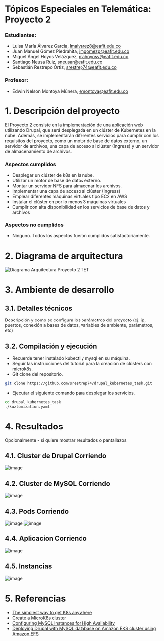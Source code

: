# Tópicos Especiales en Telemática: Proyecto 2
### Estudiantes:
- Luisa María Álvarez García, lmalvarez8@eafit.edu.co
- Juan Manuel Gómez Piedrahita, jmgomezp@eafit.edu.co
- Miguel Ángel Hoyos Velázquez, mahoyosv@eafit.edu.co
- Santiago Neusa Ruiz, sneusar@eafit.edu.co
- Sebastián Restrepo Ortiz, srestrep74@eafit.edu.co

### Profesor:
- Edwin Nelson Montoya Múnera, emontoya@eafit.edu.co

# 1. Descripción del proyecto
El Proyecto 2 consiste en la implementación de una aplicación web utilizando Drupal, que será desplegada en un clúster de Kubernetes en la nube. Además, se implementarán diferentes servicios para cumplir con los requisitos del proyecto, como un motor de base de datos externo, un servidor de archivos, una capa de acceso al clúster (Ingress) y un servidor de almacenamiento de archivos.

### Aspectos cumplidos
- Desplegar un clúster de k8s en la nube.
- Utilizar un motor de base de datos externo.
- Montar un servidor NFS para almacenar los archivos.
- Implementar una capa de acceso al clúster (Ingress)
- Emplear diferentes máquinas virtuales tipo EC2 en AWS
- Instalar el clúster en por lo menos 3 máquinas virtuales
- Cumplir con alta disponibilidad en los servicios de base de datos y archivos

### Aspectos no cumplidos
- Ninguno. Todos los aspectos fueron cumplidos satisfactoriamente.

# 2. Diagrama de arquitectura
![Diagrama Arquitectura Proyecto 2 TET](https://github.com/user-attachments/assets/6d4020f4-ca64-44eb-b7c1-439efa43ac11)


# 3. Ambiente de desarrollo
## 3.1. Detalles técnicos
Descripción y como se configura los parámetros del proyecto (ej: ip, puertos, conexión a bases de datos, variables de ambiente, parámetros, etc)

## 3.2. Compilación y ejecución
- Recuerde tener instalado kubectl y mysql en su máquina.
- Seguir las instrucciones del tutorial para la creación de clústers con microk8s.
- Git clone del repositorio.
```bash
git clone https://github.com/srestrep74/drupal_kubernetes_task.git
```
- Ejecutar el siguiente comando para desplegar los servicios.
```bash
cd drupal_kubernetes_task
./kuztomization.yaml
```

# 4. Resultados
Opcionalmente - si quiere mostrar resultados o pantallazos 
## 4.1. Cluster de Drupal Corriendo
![image](https://github.com/user-attachments/assets/6990dfcf-d0f6-467e-8a47-dc9e234783bc)
## 4.2. Cluster de MySQL Corriendo
![image](https://github.com/user-attachments/assets/70829370-bc02-43f9-89d3-1516cbe77608)
## 4.3. Pods Corriendo
![image](https://github.com/user-attachments/assets/bc050e32-4cd2-4f2d-b28d-e74714adb87c)
![image](https://github.com/user-attachments/assets/fd3cc583-8eed-4d0f-b2df-dbaf83680ac8)
## 4.4. Aplicacion Corriendo
![image](https://github.com/user-attachments/assets/c2a422c8-231c-4c20-9b62-a04e2bf3c8c3)
## 4.5. Instancias
![image](https://github.com/user-attachments/assets/ab83f032-2147-46ab-a257-2ed64e7d5054)

# 5. Referencias
- [The simplest way to get K8s anywhere](https://microk8s.io/)
- [Create a MicroK8s cluster](https://microk8s.io/docs/clustering)
- [Configuring MySQL Instances for High Availability](https://docs.vmware.com/en/VMware-SQL-with-MySQL-for-Kubernetes/1.10/vmware-mysql-k8s/high-availability.html)
- [Deploying Drupal with MySQL database on Amazon EKS cluster using Amazon EFS](https://medium.com/@srank2000/deploying-drupal-with-mysql-database-on-amazon-eks-cluster-using-amazon-efs-150b6c36e183)
